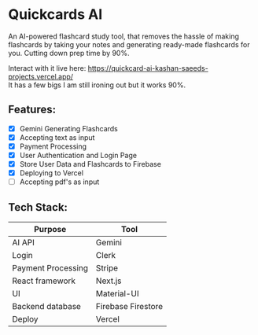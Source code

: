 # Quickcards AI
An AI-powered flashcard study tool, that removes the hassle of making flashcards by taking your notes and generating ready-made flashcards for you. Cutting down prep time by 90%.

Interact with it live here: https://quickcard-ai-kashan-saeeds-projects.vercel.app/ \
It has a few bigs I am still ironing out but it works 90%.

## Features:
- [x] Gemini Generating Flashcards
- [x] Accepting text as input
- [x] Payment Processing
- [x] User Authentication and Login Page
- [x] Store User Data and Flashcards to Firebase
- [x] Deploying to Vercel
- [ ] Accepting pdf's as input

## Tech Stack:
| Purpose   | Tool  |
| --------------- | -------- |
| AI API |  Gemini |
| Login |  Clerk |
| Payment Processing |  Stripe |
| React framework |  Next.js |
| UI |  Material-UI |
| Backend database |  Firebase Firestore |
| Deploy |  Vercel |